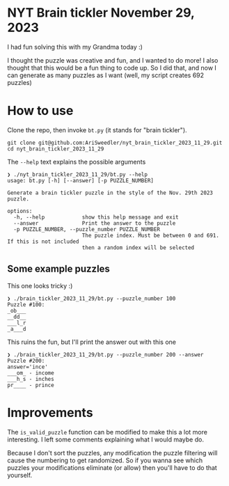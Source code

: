# NYT Brain tickler November 29, 2023
I had fun solving this with my Grandma today :)

I thought the puzzle was creative and fun, and I wanted to do more! I also
thought that this would be a fun thing to code up. So I did that, and now I can
generate as many puzzles as I want (well, my script creates 692 puzzles)

# How to use
Clone the repo, then invoke `bt.py` (it stands for "brain tickler").
```
git clone git@github.com:AriSweedler/nyt_brain_tickler_2023_11_29.git
cd nyt_brain_tickler_2023_11_29
```

The `--help` text explains the possible arguments

    ❯ ./nyt_brain_tickler_2023_11_29/bt.py --help
    usage: bt.py [-h] [--answer] [-p PUZZLE_NUMBER]

    Generate a brain tickler puzzle in the style of the Nov. 29th 2023 puzzle.

    options:
      -h, --help            show this help message and exit
      --answer              Print the answer to the puzzle
      -p PUZZLE_NUMBER, --puzzle_number PUZZLE_NUMBER
                            The puzzle index. Must be between 0 and 691. If this is not included
                            then a random index will be selected

## Some example puzzles

This one looks tricky :)

    ❯ ./brain_tickler_2023_11_29/bt.py --puzzle_number 100
    Puzzle #100:
    _ob___
    __dd__
    ___l_r
    _a___d

This ruins the fun, but I'll print the answer out with this one

    ❯ ./brain_tickler_2023_11_29/bt.py --puzzle_number 200 --answer
    Puzzle #200:
    answer='ince'
    ___om_ - income
    ___h_s - inches
    pr____ - prince

# Improvements
The `is_valid_puzzle` function can be modified to make this a lot more
interesting. I left some comments explaining what I would maybe do.

Because I don't sort the puzzles, any modification the puzzle filtering will
cause the numbering to get randomized. So if you wanna see which puzzles your
modifications eliminate (or allow) then you'll have to do that yourself.
